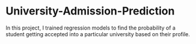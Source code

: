 # University-Admission-Prediction
In this project, I  trained regression models to find the probability of a student getting accepted into a particular university based on their profile. 
